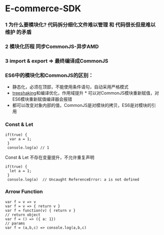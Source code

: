 # E-commerce-SDK
### 1 为什么要模块化? 代码拆分细化文件难以管理 和 代码很长但是难以维护 的矛盾
###  2 模块化历程 同步CommonJS-异步AMD
###  3 import & export => 最终编译成CommonJS     
### ES6中的模块化和CommonJS的区别：    
* 静态化，必须在顶部，不能使用条件语句，自动采用严格模式    
* [treeshaking](https://doc.webpack-china.org/guides/tree-shaking/#src/components/Sidebar/Sidebar.jsx)和编译优化，作用域提升       * 可以对CommonJS模块重新赋值，对ES6模块重新赋值编译器会报错   
* 都可以改变对象内部的值，CommonJS是对模块的拷贝，ES6是对模块的引用
    
### Const & Let 
```
if(true) {
  var a = 1;
 }
 console.log(a) // 1
```
Const & Let 不存在变量提升，不允许重复声明
```
if(true) {
  let a = 1;
 }
 console.log(a)  // Uncaught ReferenceError: a is not defined
```

### Arrow Function
```
var f = v => v
var f = v => { return v }
var f = function(v) { return v }
// return object
var f = () => ({ a: 1})
// params
var f = (a,b,c) => console.log(a,b,c)
```

